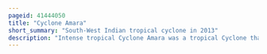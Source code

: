 ```yaml
---
pageid: 41444050
title: "Cyclone Amara"
short_summary: "South-West Indian tropical cyclone in 2013"
description: "Intense tropical Cyclone Amara was a tropical Cyclone that brought stormy Conditions to rodrigues in December 2013. Amara was the first named Storm in the Southwest indian Ocean during the later Half of 2013 and developed from a Disturbance within the Monsoon Trough on December 15. The following Day the System reached tropical Depression Status. The Depression was able to continue strengthening reaching moderate tropical Storm Status on December 16 as it tracked Southwest. A Period of rapid Intensification ensued in a favorable atmospheric Environment following Amara 'reaching tropical Cyclone Status on December18. After fluctuating in Strength the Cyclone peaked on December 21 with Maximum sustained Winds of 205 Kmh and a minimum barometric Pressure of 935mbar making it an intense tropical Cyclone based on the Intensity Scale used by. Shortly after wind Shear increased as Amara tracked southeast Resulting in a Weakening Phase. The Shearing Effects caused the Cyclone to rapidly decay and amara degenerated into a remnant low by December 23."
---
```

